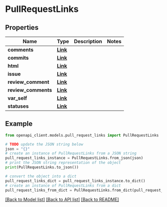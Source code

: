 # PullRequestLinks


## Properties

Name | Type | Description | Notes
------------ | ------------- | ------------- | -------------
**comments** | [**Link**](Link.md) |  | 
**commits** | [**Link**](Link.md) |  | 
**html** | [**Link**](Link.md) |  | 
**issue** | [**Link**](Link.md) |  | 
**review_comment** | [**Link**](Link.md) |  | 
**review_comments** | [**Link**](Link.md) |  | 
**var_self** | [**Link**](Link.md) |  | 
**statuses** | [**Link**](Link.md) |  | 

## Example

```python
from openapi_client.models.pull_request_links import PullRequestLinks

# TODO update the JSON string below
json = "{}"
# create an instance of PullRequestLinks from a JSON string
pull_request_links_instance = PullRequestLinks.from_json(json)
# print the JSON string representation of the object
print(PullRequestLinks.to_json())

# convert the object into a dict
pull_request_links_dict = pull_request_links_instance.to_dict()
# create an instance of PullRequestLinks from a dict
pull_request_links_from_dict = PullRequestLinks.from_dict(pull_request_links_dict)
```
[[Back to Model list]](../README.md#documentation-for-models) [[Back to API list]](../README.md#documentation-for-api-endpoints) [[Back to README]](../README.md)


